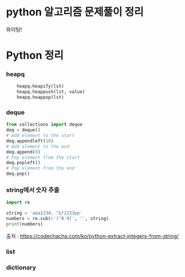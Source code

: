 # python 알고리즘 문제풀이 정리

화이팅!

# Python 정리

### heapq
```python
    heapq.heapify(lst)
    heapq.heappush(lst, value)
    heapq.heappop(lst)
```

### deque
```python
from collections import deque
deq = deque()
# Add element to the start
deq.appendleft(10)
# Add element to the end
deq.append(0)
# Pop element from the start
deq.popleft()
# Pop element from the end
deq.pop()
```

### string에서 숫자 추출
```python
import re

string = 'aaa1234, ^&*2233pp'
numbers = re.sub(r'[^0-9]', '', string)
print(numbers)
```

출처 : https://codechacha.com/ko/python-extract-integers-from-string/

### list

### dictionary
